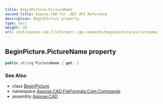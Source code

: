 ```yaml
---
title: BeginPicture.PictureName
second_title: Aspose.CAD for .NET API Reference
description: BeginPicture property. 
type: docs
weight: 20
url: /net/aspose.cad.fileformats.cgm.commands/beginpicture/picturename/
---
```

## BeginPicture.PictureName property

```csharp
public string PictureName { get; }
```

### See Also

* class [BeginPicture](../)
* namespace [Aspose.CAD.FileFormats.Cgm.Commands](../../beginpicture/)
* assembly [Aspose.CAD](../../../)



